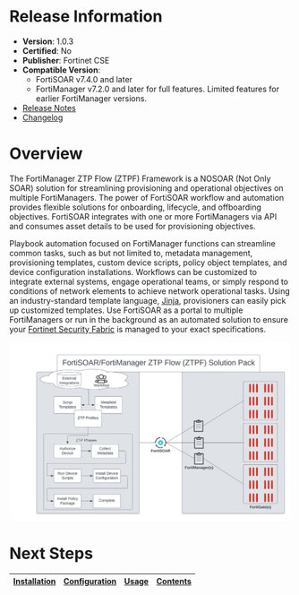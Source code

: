 # Release Information

 * **Version**: 1.0.3
 * **Certified**: No
 * **Publisher**: Fortinet CSE
 * **Compatible Version**: 
   * FortiSOAR v7.4.0 and later
   * FortiManager v7.2.0 and later for full features. Limited features for earlier FortiManager versions. 
 * [Release Notes](./release_notes.md) 
 * [Changelog](./docs/changelog.md)

# Overview

The FortiManager ZTP Flow (ZTPF) Framework is a NOSOAR (Not Only SOAR) solution for streamlining provisioning and operational objectives on multiple FortiManagers. The power of FortiSOAR workflow and automation provides flexible solutions for onboarding, lifecycle, and offboarding objectives. FortiSOAR integrates with one or more FortiManagers via API and consumes asset details to be used for provisioning objectives. 

Playbook automation focused on FortiManager functions can streamline common tasks, such as but not limited to, metadata management, provisioning templates, custom device scripts, policy object templates, and device configuration installations. Workflows can be customized to integrate external systems, engage operational teams, or simply respond to conditions of network elements to achieve network operational tasks. Using an industry-standard template language, [Jinja]( https://jinja.palletsprojects.com/en/3.1.x/), provisioners can easily pick up customized templates. Use FortiSOAR as a portal to multiple FortiManagers or run in the background as an automated solution to ensure your [Fortinet Security Fabric](https://www.fortinet.com/solutions/enterprise-midsize-business/security-fabric) is managed to your exact specifications. 

![](./docs/res/fortisoar-fortimanager-summary-visual.png)

 # Next Steps

| [Installation](./docs/setup.md) | [Configuration](./docs/setup/README.md) | [Usage](./docs/usage.md) | [Contents](./docs/contents.md) |
|---------------------------------|-----------------------------------------|--------------------------|--------------------------------|